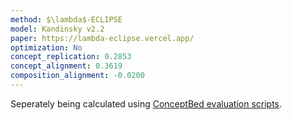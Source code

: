 ```yaml
---
method: $\lambda$-ECLIPSE
model: Kandinsky v2.2
paper: https://lambda-eclipse.vercel.app/
optimization: No
concept_replication: 0.2853
concept_alignment: 0.3619
composition_alignment: -0.0200
---
```


Seperately being calculated using <a href="https://github.com/ConceptBed/evaluations">ConceptBed evaluation scripts</a>.